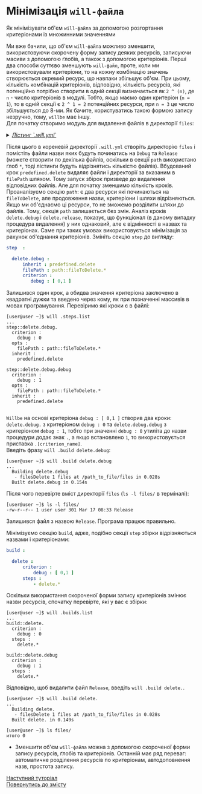 # Мінімізація `will-файлa`

Як мінімізувати об'єм `will-файла` за допомогою розгортання критеріонами із множинними значеннями  

Ми вже бачили, що об'єм `will-файла` можливо зменшити, використовуючи скорочену форму запису деяких ресурсів, записуючи масиви з допомогою ґлобів, а також з допомогою критеріонів. Перші два способи суттєво зменшують `will-файл`, проте, коли ми використовували критеріони, то на кожну комбінацію значень створюється окремий ресурс, що навпаки збільшує об'єм. При цьому, кількість комбінацій критеріонів, відповідно, кількість ресурсів, які потенційно потрібно створити в одній секції визначається як `2 ^ (n)`, де `n` - число критеріонів в модулі. Тобто, якщо маємо один критеріон (`n = 1`), то в одній секції є `2 ^ 1 = 2` потенційних ресурси, при `n = 3` це число збільшується до 8-ми. Як бачите, користуватись такою формою запису незручно, тому, `willbe` має іншу.  
Для початку створимо модуль для видалення файлів в директорії `files`:

<details>
    <summary><u><em>Лістинг `.will.yml`</em></u></summary>

```yaml

about :

  name : willFileMinimizing
  description : "To minimize will-file by short write form of criterions"
  version : 0.0.1

path :

  fileToDelete.debug :
    criterion :
       debug : 1
    path : './files/Debug*'

  fileToDelete.release :
    criterion :
       debug : 0
    path : './files/Release*'

step  :

  delete.debug :
      inherit : predefined.delete
      filePath : path::fileToDelete.*
      criterion :
         debug : 1

  delete.release :
      inherit : predefined.delete
      filePath : path::fileToDelete.*
      criterion :
         debug : 0

build :

  delete.debug :
      criterion :
          debug : 1
      steps :
          - delete.*

  delete.release :
      criterion :
          debug : 0
      steps :
          - delete.*

```

</details>

Після цього в кореневій директорії `.will.yml` створіть директорію `files` і помістіть файли назви яких будуть починатись на `Debug` та `Release` (можете створити по декілька файлів, оскільки в секції `path` використано ґлоб `*`, тоді лістинги будуть відрізнятись кількістю файлів).
Вбудований крок `predefined.delete` видаляє файли і директорії за вказаним в `filePath` шляхом. Тому запуск збірок призведе до видалення відповідних файлів. Але для початку зменшимо кількість кроків.
Проаналізуємо секцію `path`: є два ресурси які починаються на `fileToDelete`, але продовження назви, критеріони і шляхи відрізняються. Якщо ми об'єднаємо ці ресурси, то не зможемо розділити шляхи до файлів. Тому, секція `path` залишається без змін.
Аналіз кроків `delete.debug` i `delete.release`, показує, що функціонал (в даному випадку процедура видалення) у них однаковий, але є відмінності в назвах та критеріонах. Саме при таких умовах використовується мінімізація за рахунок об'єднання критеріонів. Змініть секцію `step` до вигляду:

```yaml
step  :

  delete.debug :
      inherit : predefined.delete
      filePath : path::fileToDelete.*
      criterion :
         debug : [ 0,1 ]

```

Залишився один крок, а обидва значення критеріона заключено в квадратні дужки та введено через кому, як при позначенні массивів в мовах програмування.
Перевіримо які кроки є в файлі:

```
[user@user ~]$ will .steps.list
...
step::delete.debug.
  criterion :
    debug : 0
  opts :
    filePath : path::fileToDelete.*
  inherit :
    predefined.delete

step::delete.debug.debug
  criterion :
    debug : 1
  opts :
    filePath : path::fileToDelete.*
  inherit :
    predefined.delete


```

`Willbe` на основі критеріона `debug : [ 0,1 ]` створив два кроки: `delete.debug.` з критеріоном `debug : 0` та `delete.debug.debug` з критеріоном `debug : 1`, тобто при значенні `debug : 0` утиліта до назви процедури додає знак `.`, а якщо встановлено `1`, то використовується приставка `.[criterion_name]`.  
Введіть фразу `will .build delete.debug`:

```
[user@user ~]$ will .build delete.debug
...
  Building delete.debug
   - filesDelete 1 files at /path_to_file/files in 0.028s
  Built delete.debug in 0.154s

```

Після чого перевірте вміст директорії `files` (`ls -l files/` в терміналі):
```
[user@user ~]$ ls -l files/
-rw-r--r-- 1 user user 301 Mar 17 08:33 Release

```

Залишився файл з назвою `Release`. Програма працює правильно.  

Мінімізуємо секцію `build`, адже, подібно секції `step` збірки відрізняються назвами і критеріонами:

```yaml
build :

  delete :
      criterion :
          debug : [ 0,1 ]
      steps :
          - delete.*

```

Оскільки використання скороченої форми запису критеріонів змінює назви ресурсів, спочатку перевірте, які у вас є збірки:

```
[user@user ~]$ will .builds.list
...
build::delete.
  criterion :
    debug : 0
  steps :
    delete.*

build::delete.debug
  criterion :
    debug : 1
  steps :
    delete.*

```

Відповідно, щоб видалити файл `Release`, введіть `will .build delete.`.

```
[user@user ~]$ will .build delete.
...
  Building delete.
   - filesDelete 1 files at /path_to_file/files in 0.028s
  Built delete. in 0.149s

```

```
[user@user ~]$ ls files/
итого 0

```

- Зменшити об'єм `will-файла` можна з допомогою скороченої форми запису ресурсів, ґлобів та критеріонів. Останній має ряд переваг: автоматичне розділення ресурсів по критеріонам, автодоповнення назв, простота запису.

[Наступний туторіал](SplitWillFile.md)  
[Повернутись до змісту](../README.md#tutorials)
